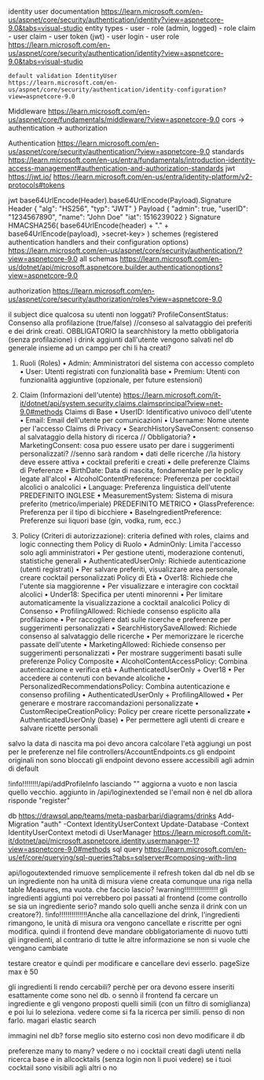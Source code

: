 ﻿identity user documentation
https://learn.microsoft.com/en-us/aspnet/core/security/authentication/identity?view=aspnetcore-9.0&tabs=visual-studio
	entity types
		- user
		- role (admin, logged)
		  - role claim
		  - user claim
		- user token (jwt)
		- user login
		- user role
	https://learn.microsoft.com/en-us/aspnet/core/security/authentication/identity?view=aspnetcore-9.0&tabs=visual-studio

	default validation IdentityUser
	https://learn.microsoft.com/en-us/aspnet/core/security/authentication/identity-configuration?view=aspnetcore-9.0

Middleware
https://learn.microsoft.com/en-us/aspnet/core/fundamentals/middleware/?view=aspnetcore-9.0
	cors -> authentication -> authorization

Authentication
https://learn.microsoft.com/en-us/aspnet/core/security/authentication/?view=aspnetcore-9.0
	standards
	https://learn.microsoft.com/en-us/entra/fundamentals/introduction-identity-access-management#authentication-and-authorization-standards
		jwt https://jwt.io/
		https://learn.microsoft.com/en-us/entra/identity-platform/v2-protocols#tokens

jwt
	base64UrlEncode(Header).base64UrlEncode(Payload).Signature
		Header
			{
				"alg": "HS256",
				"typ": "JWT"
			}
		Payload
			{
				"admin": true,
				"userID": "1234567890",
				"name": "John Doe"
				"iat": 1516239022
			}
		Signature
			HMACSHA256(
				base64UrlEncode(header) + "." +
				base64UrlEncode(payload),
				>secret-key>
			)
	schemes (registered authentication handlers and their configuration options)
	https://learn.microsoft.com/en-us/aspnet/core/security/authentication/?view=aspnetcore-9.0
		all schemas
		https://learn.microsoft.com/en-us/dotnet/api/microsoft.aspnetcore.builder.authenticationoptions?view=aspnetcore-9.0

authorization
https://learn.microsoft.com/en-us/aspnet/core/security/authorization/roles?view=aspnetcore-9.0


il subject dice qualcosa su utenti non loggati?
ProfileConsentStatus: Consenso alla profilazione (true/false) //conseso al salvataggio dei preferiti e dei drink creati. OBBLIGATORIO
la searchhistory la metto obbligatoria (senza profilazione)
i drink aggiunti dall'utente vengono salvati nel db generale insieme ad un campo per chi li ha creati?

1. Ruoli (Roles)
•	Admin: Amministratori del sistema con accesso completo
•	User: Utenti registrati con funzionalità base
•	Premium: Utenti con funzionalità aggiuntive (opzionale, per future estensioni)

2. Claim (Informazioni dell'utente) https://learn.microsoft.com/it-it/dotnet/api/system.security.claims.claimsprincipal?view=net-9.0#methods
Claims di Base
•	UserID: Identificativo univoco dell'utente
•	Email: Email dell'utente per comunicazioni
•   Username: Nome utente per l'accesso
Claims di Privacy
• 	SearchHistorySaveConsent: consenso al salvataggio della history di ricerca // Obbligatoria?
•	MarketingConsent: cosa puo essere usato per dare i suggerimenti personalizzati? //senno sarà random
•	dati delle ricerche //la history deve essere attiva
•   cocktail preferiti e creati
•   delle preferenze
Claims di Preferenze
•	BirthDate: Data di nascita, fondamentale per le policy legate all'alcol
•	AlcoholContentPreference: Preferenza per cocktail alcolici o analcolici
•	Language: Preferenza linguistica dell'utente       PREDEFINITO INGLESE
•	MeasurementSystem: Sistema di misura preferito (metrico/imperiale)          PREDEFINITO METRICO
•	GlassPreference: Preferenza per il tipo di bicchiere
•	BaseIngredientPreference: Preferenze sui liquori base (gin, vodka, rum, ecc.)

3. Policy (Criteri di autorizzazione): criteria defined with roles, claims and logic connecting them
Policy di Ruolo
•	AdminOnly: Limita l'accesso solo agli amministratori
•	Per gestione utenti, moderazione contenuti, statistiche generali
•	AuthenticatedUserOnly: Richiede autenticazione (utenti registrati)
•	Per salvare preferiti, visualizzare area personale, creare cocktail personalizzati
Policy di Età
•	Over18: Richiede che l'utente sia maggiorenne
•	Per visualizzare e interagire con cocktail alcolici
•	Under18: Specifica per utenti minorenni
•	Per limitare automaticamente la visualizzazione a cocktail analcolici
Policy di Consenso
•	ProfilingAllowed: Richiede consenso esplicito alla profilazione
•	Per raccogliere dati sulle ricerche e preferenze per suggerimenti personalizzati
•	SearchHistorySaveAllowed: Richiede consenso al salvataggio delle ricerche
•	Per memorizzare le ricerche passate dell'utente
•	MarketingAllowed: Richiede consenso per suggerimenti personalizzati
•	Per mostrare suggerimenti basati sulle preferenze
Policy Composite
•	AlcoholContentAccessPolicy: Combina autenticazione e verifica età
•	AuthenticatedUserOnly + Over18
•	Per accedere ai contenuti con bevande alcoliche
•	PersonalizedRecommendationsPolicy: Combina autenticazione e consenso profiling
•	AuthenticatedUserOnly + ProfilingAllowed
•	Per generare e mostrare raccomandazioni personalizzate
•	CustomRecipeCreationPolicy: Policy per creare ricette personalizzate
•	AuthenticatedUserOnly (base)
•	Per permettere agli utenti di creare e salvare ricette personali


salvo la data di nascita ma poi devo ancora calcolare l'età
aggiungi un post per le preferenze nel file controllers/AccountEndpoints.cs
gli endpoint originali non sono bloccati
gli endpoint devono essere accessibili agli admin di default

!info!!!!!!!!/api/addProfileInfo lasciando "" aggiorna a vuoto e non lascia quello vecchio.
aggiunto in /api/loginextended se l'email non è nel db allora risponde "register"

db
https://drawsql.app/teams/meta-pasbarbari/diagrams/drinks
Add-Migration "auth" -Context IdentityUserContext
Update-Database -Context IdentityUserContext
	metodi di UserManager https://learn.microsoft.com/it-it/dotnet/api/microsoft.aspnetcore.identity.usermanager-1?view=aspnetcore-9.0#methods
	sql query https://learn.microsoft.com/en-us/ef/core/querying/sql-queries?tabs=sqlserver#composing-with-linq

api/logoutextended rimuove semplicemente il refresh token dal db
nel db se un ingrediente non ha unità di misura viene creata comunque una riga nella table Measures, ma vuota. che faccio lascio?
!warning!!!!!!!!!!!!!!!!! gli ingredienti aggiunti poi verrebbero poi passati al frontend (come controllo se sia un ingrediente serio? mando solo quelli anche senza il drink con un creatore?). 
!info!!!!!!!!!!!!!!Anche alla cancellazione del drink, l'ingredienti rimangono, le unità di misura ora vengono cancellate e riscritte per ogni modifica. quindi il frontend deve mandare obbligatoriamente di nuovo tutti gli ingredienti, al contrario di tutte le altre informazione se non si vuole che vengano cambiate

testare creator e quindi per modificare e cancellare devi esserlo.
pageSize max è 50

gli ingredienti li rendo cercabili? perchè per ora devono essere inseriti esattamente come sono nel db. o sennò il frontend fa cercare un ingrediente e gli vengono proposti quelli simili (con un filtro di somiglianza) e poi lui lo seleziona. 
vedere come si fa la ricerca per simili. penso di non farlo. magari elastic search

immagini nel db? forse meglio sito esterno così non devo modificare il db

preferenze many to many?
vedere o no i cocktail creati dagli utenti nella ricerca base e in allcocktails (senza login non li puoi vedere)
se i tuoi cocktail sono visibili agli altri o no